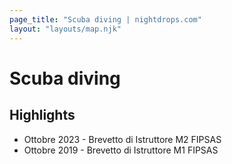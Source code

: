 ```yaml
---
page_title: "Scuba diving | nightdrops.com"
layout: "layouts/map.njk"
---
```


# Scuba diving

<div class="map mb-8 h-[50vh]" data-lat="42.9" data-lng="12.9" data-start-zoom="6">
    
</div>

## Highlights

- Ottobre 2023 - Brevetto di Istruttore M2 FIPSAS
- Ottobre 2019 - Brevetto di Istruttore M1 FIPSAS
